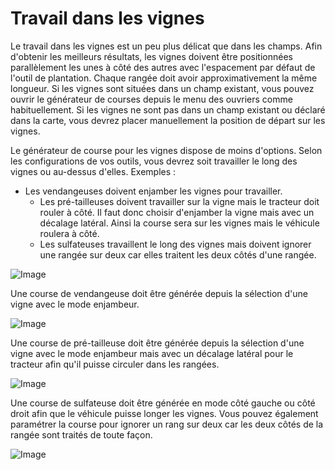 # Travail dans les vignes


Le travail dans les vignes est un peu plus délicat que dans les champs.
Afin d'obtenir les meilleurs résultats, les vignes doivent être positionnées parallèlement les unes à côté des autres avec l'espacement par défaut de l'outil de plantation. Chaque rangée doit avoir approximativement la même longueur.
Si les vignes sont situées dans un champ existant, vous pouvez ouvrir le générateur de courses depuis le menu des ouvriers comme habituellement.
Si les vignes ne sont pas dans un champ existant ou déclaré dans la carte, vous devrez placer manuellement la position de départ sur les vignes.



Le générateur de course pour les vignes dispose de moins d'options. Selon les configurations de vos outils, vous devrez soit travailler le long des vignes ou au-dessus d'elles. 
Exemples :  
 - Les vendangeuses doivent enjamber les vignes pour travailler.
    - Les pré-tailleuses doivent travailler sur la vigne mais le tracteur doit rouler à côté. Il faut donc choisir d'enjamber la vigne mais avec un décalage latéral.  Ainsi la course sera sur les vignes mais le véhicule roulera à côté.
    - Les sulfateuses travaillent le long des vignes mais doivent ignorer une rangée sur deux car elles traitent les deux côtés d'une rangée.


![Image](assets/imagesvineworkgen_0_0_765_510.png)


Une course de vendangeuse doit être générée depuis la sélection d'une vigne avec le mode enjambeur.


![Image](assets/imagesvineworkharvest_0_0_765_510.png)


Une course de pré-tailleuse  doit être générée depuis la sélection d'une vigne avec le mode enjambeur mais avec un décalage latéral pour le tracteur afin qu'il puisse circuler dans les rangées.


![Image](assets/imagesvineworkpruner_0_0_765_510.png)


Une course de sulfateuse doit être générée en mode côté gauche ou côté droit afin que le véhicule puisse longer les vignes. Vous pouvez également paramétrer la course pour ignorer un rang sur deux car les deux côtés de la rangée sont traités de toute façon.


![Image](assets/imagesvineworkspray_0_0_765_510.png)

